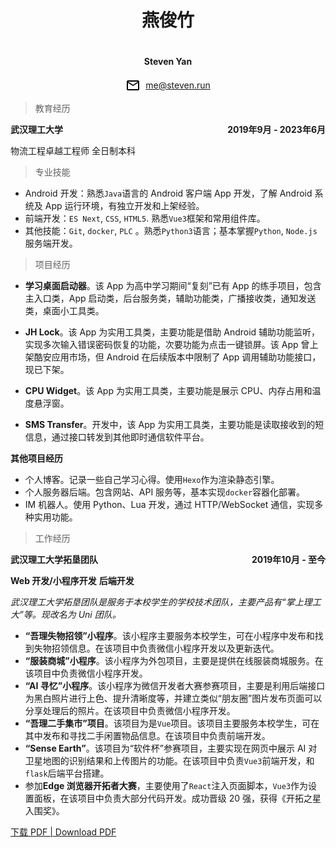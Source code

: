 <div style="display:flex;justify-content:center;"><h1>燕俊竹</h1></div>

<div style="display:flex;justify-content:center;"><h4>Steven Yan</h4></div>

<div style="display:flex;justify-content:center;line-height:1.5rem;"><img src="/md.assets/outline_email_black_48dp.png" style="height:1.5rem;margin-right:0.5rem;" /><a href="mailto:me@steven.run" target="blank">me@steven.run</a></div>

> 教育经历

<div style="display:flex;justify-content:space-between;"><b>武汉理工大学</b><b>2019年9月 - 2023年6月</b></div>

物流工程卓越工程师 全日制本科

> 专业技能

- Android 开发：熟悉`Java`语言的 Android 客户端 App 开发，了解 Android 系统及 App 运行环境，有独立开发和上架经验。
- 前端开发：`ES Next`, `CSS`, `HTML5`. 熟悉`Vue3`框架和常用组件库。
- 其他技能：`Git`, `docker`, `PLC` 。熟悉`Python3`语言；基本掌握`Python`, `Node.js`服务端开发。

> 项目经历

- **学习桌面启动器**。该 App 为高中学习期间“复刻”已有 App 的练手项目，包含主入口类，App 启动类，后台服务类，辅助功能类，广播接收类，通知发送类，桌面小工具类。

- **JH Lock**。该 App 为实用工具类，主要功能是借助 Android 辅助功能监听，实现多次输入错误密码恢复的功能，次要功能为点击一键锁屏。该 App 曾上架酷安应用市场，但 Android 在后续版本中限制了 App 调用辅助功能接口，现已下架。

- **CPU Widget**。该 App 为实用工具类，主要功能是展示 CPU、内存占用和温度悬浮窗。

- **SMS Transfer**。开发中，该 App 为实用工具类，主要功能是读取接收到的短信息，通过接口转发到其他即时通信软件平台。

**其他项目经历**

- 个人博客。记录一些自己学习心得。使用`Hexo`作为渲染静态引擎。
- 个人服务器后端。包含网站、API 服务等，基本实现`docker`容器化部署。
- IM 机器人。使用 Python、Lua 开发，通过 HTTP/WebSocket 通信，实现多种实用功能。

> 工作经历

<div style="display:flex;justify-content:space-between;"><b>武汉理工大学拓垦团队</b><b>2019年10月 - 至今</b></div>

<b>Web 开发/小程序开发</b> <b>后端开发</b>

_武汉理工大学拓垦团队是服务于本校学生的学校技术团队，主要产品有“掌上理工大”等。现改名为 Uni 团队。_

- **“吾理失物招领”小程序**。该小程序主要服务本校学生，可在小程序中发布和找到失物招领信息。在该项目中负责微信小程序开发以及更新迭代。
- **“服装商城”小程序**。该小程序为外包项目，主要是提供在线服装商城服务。在该项目中负责微信小程序开发。
- **“AI 寻忆”小程序**。该小程序为微信开发者大赛参赛项目，主要是利用后端接口为黑白照片进行上色、提升清晰度等，并建立类似“朋友圈”图片发布页面可以分享处理后的照片。在该项目中负责微信小程序开发。
- **“吾理二手集市”项目**。该项目为是`Vue`项目。该项目主要服务本校学生，可在其中发布和寻找二手闲置物品信息。在该项目中负责前端开发。
- **“Sense Earth”**。该项目为“软件杯”参赛项目，主要实现在网页中展示 AI 对卫星地图的识别结果和上传图片的功能。在该项目中负责`Vue3`前端开发，和`flask`后端平台搭建。
- 参加**Edge 浏览器开拓者大赛**，主要使用了`React`注入页面脚本，`Vue3`作为设置面板，在该项目中负责大部分代码开发。成功晋级 20 强，获得《开拓之星入围奖》。

<a href="./CN/%E7%AE%80%E5%8E%86-Android.pdf" target="blank">下载 PDF | Download PDF</a>
